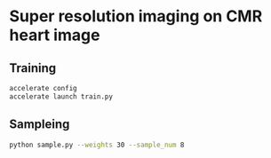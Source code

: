 # Super resolution imaging on CMR heart image

## Training
```sh
accelerate config
accelerate launch train.py
```

## Sampleing
```sh
python sample.py --weights 30 --sample_num 8
```